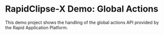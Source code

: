 #  RapidClipse-X Demo: Global Actions

This demo project shows the handling of the global actions API provided by the Rapid Application Platform.